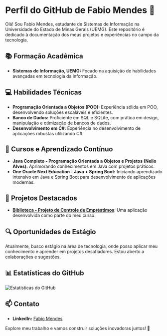 # Perfil do GitHub de Fabio Mendes 🚀

Olá! Sou Fabio Mendes, estudante de Sistemas de Informação na Universidade do Estado de Minas Gerais (UEMG). Este repositório é dedicado à documentação dos meus projetos e experiências no campo da tecnologia.

## 📚 Formação Acadêmica

- **Sistemas de Informação, UEMG:** Focado na aquisição de habilidades avançadas em tecnologia da informação.

## 💻 Habilidades Técnicas

- **Programação Orientada a Objetos (POO):** Experiência sólida em POO, desenvolvendo soluções escaláveis e eficientes.
- **Banco de Dados:** Proficiente em SQL e SQLite, com prática em design, manipulação e otimização de bancos de dados.
- **Desenvolvimento em C#:** Experiência no desenvolvimento de aplicações robustas utilizando C#.

## 🚀 Cursos e Aprendizado Contínuo

- **Java Completo - Programação Orientada a Objetos e Projetos (Nelio Alves):** Aprimorando conhecimentos em Java com projetos práticos.
- **One Oracle Next Education - Java + Spring Boot:** Iniciando aprendizado intensivo em Java e Spring Boot para desenvolvimento de aplicações modernas.

## 🌱 Projetos Destacados

- **[Biblioteca - Projeto de Controle de Empréstimos](https://github.com/fabiomendesdevl/CONTRLOLE-BIBLIOTECA-CRUD-EMPRESTIMO)**: Uma aplicação desenvolvida como parte do meu curso.

## 🔍 Oportunidades de Estágio

Atualmente, busco estágio na área de tecnologia, onde posso aplicar meu conhecimento e aprender em projetos desafiadores. Estou aberto a colaborações e sugestões.

## 📊 Estatísticas do GitHub

![Estatísticas do GitHub](https://github-readme-stats.vercel.app/api?username=fabiomendesdevl&show_icons=true&theme=radical)

## 📫 Contato

- **LinkedIn:** [Fabio Mendes](https://www.linkedin.com/in/fabiomendesdev/)

Explore meu trabalho e vamos construir soluções inovadoras juntos! 🌟
